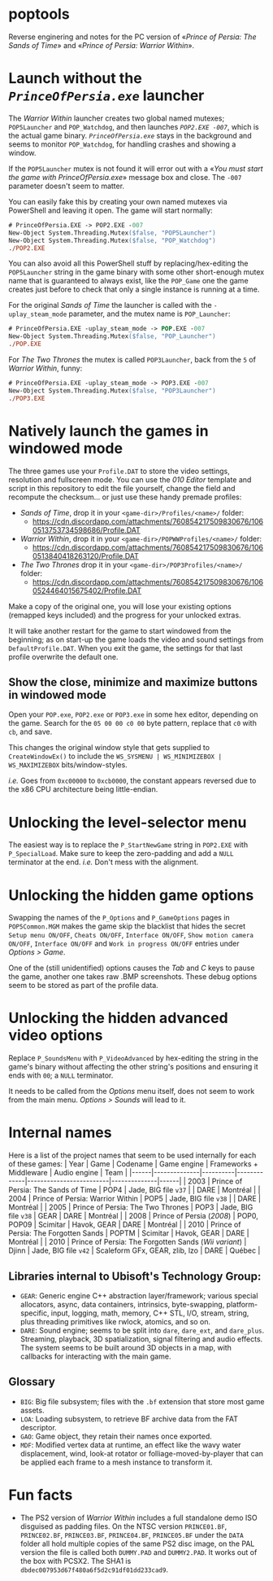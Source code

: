# poptools
Reverse enginering and notes for the PC version of «_Prince of Persia: The Sands of Time_» and «_Prince of Persia: Warrior Within_».

# Launch without the _`PrinceOfPersia.exe`_ launcher

The _Warrior Within_ launcher creates two global named mutexes; `POP5Launcher` and `POP_Watchdog`, and then launches _`POP2.EXE -007`_, which is the actual game binary. _`PrinceOfPersia.exe`_ stays in the background and seems to monitor `POP_Watchdog`, for handling crashes and showing a window.

If the `POP5Launcher` mutex is not found it will error out with a «_You must start the game with PrinceOfPersia.exe_» message box and close. The `-007` parameter doesn't seem to matter.

You can easily fake this by creating your own named mutexes via PowerShell and leaving it open. The game will start normally:
```ps
# PrinceOfPersia.EXE -> POP2.EXE -007
New-Object System.Threading.Mutex($false, "POP5Launcher")
New-Object System.Threading.Mutex($false, "POP_Watchdog")
./POP2.EXE
```

You can also avoid all this PowerShell stuff by replacing/hex-editing the `POP5Launcher` string in the game binary with some other short-enough mutex name that is guaranteed to always exist, like the `POP_Game` one the game creates just before to check that only a single instance is running at a time.


For the original _Sands of Time_ the launcher is called with the `-uplay_steam_mode` parameter, and the mutex name is `POP_Launcher`:
```ps
# PrinceOfPersia.EXE -uplay_steam_mode -> POP.EXE -007
New-Object System.Threading.Mutex($false, "POP_Launcher")
./POP.EXE
```

For _The Two Thrones_ the mutex is called `POP3Launcher`, back from the `5` of _Warrior Within_, funny:
```ps
# PrinceOfPersia.EXE -uplay_steam_mode -> POP3.EXE -007
New-Object System.Threading.Mutex($false, "POP3Launcher")
./POP3.EXE
```

# Natively launch the games in windowed mode

The three games use your `Profile.DAT` to store the video settings, resolution and fullscreen mode. You can use the *010 Editor* template and script in this repository to edit the file yourself, change the field and recompute the checksum... or just use these handy premade profiles:

* *Sands of Time*, drop it in your `<game-dir>/Profiles/<name>/` folder:
  *  https://cdn.discordapp.com/attachments/760854217509830676/1060513753734598686/Profile.DAT
* *Warrior Within*, drop it in your `<game-dir>/POPWWProfiles/<name>/` folder:
  * https://cdn.discordapp.com/attachments/760854217509830676/1060513840418263120/Profile.DAT
* *The Two Thrones* drop it in your `<game-dir>/POP3Profiles/<name>/` folder:
  * https://cdn.discordapp.com/attachments/760854217509830676/1060524464015675402/Profile.DAT

Make a copy of the original one, you will lose your existing options (remapped keys included) and the progress for your unlocked extras.

It will take another restart for the game to start windowed from the beginning; as on start-up the game loads the video and sound settings from `DefaultProfile.DAT`. When you exit the game, the settings for that last profile overwrite the default one.

## Show the close, minimize and maximize buttons in windowed mode

Open your `POP.exe`, `POP2.exe` or `POP3.exe` in some hex editor, depending on the game. Search for the `05 00 00 c0 00` byte pattern, replace that `c0` with `cb`, and save.

This changes the original window style that gets supplied to `CreateWindowEx()` to include the `WS_SYSMENU | WS_MINIMIZEBOX | WS_MAXIMIZEBOX` bits/window-styles.

*i.e.* Goes from `0xc00000` to `0xcb0000`, the constant appears reversed due to the x86 CPU architecture being little-endian.

# Unlocking the level-selector menu
The easiest way is to replace the `P_StartNewGame` string in `POP2.EXE` with `P_SpecialLoad`. Make sure to keep the zero-padding and add a `NULL` terminator at the end. _i.e._ Don't mess with the alignment.

# Unlocking the hidden game options
Swapping the names of the `P_Options` and `P_GameOptions` pages in `POP5Common.MGM` makes the game skip the blacklist that hides the secret `Setup menu ON/OFF`, `Cheats ON/OFF`, `Interface ON/OFF`, `Show motion camera ON/OFF`, `Interface ON/OFF` and `Work in progress ON/OFF` entries under _Options > Game_.

One of the (still unidentified) options causes the _Tab_ and _C_ keys to pause the game, another one takes raw .BMP screenshots. These debug options seem to be stored as part of the profile data.

# Unlocking the hidden advanced video options
Replace `P_SoundsMenu` with `P_VideoAdvanced` by hex-editing the string in the game's binary without affecting the other string's positions and ensuring it ends with `00`; a `NULL` terminator.

It needs to be called from the _Options_ menu itself, does not seem to work from the main menu. _Options > Sounds_ will lead to it.


# Internal names
Here is a list of the project names that seem to be used internally for each of these games:
| Year | Game         | Codename | Game engine | Frameworks + Middleware | Audio engine | Team |
|------|--------------|----------|-------------|-------------------------|--------------|------|
| 2003 | Prince of Persia: The Sands of Time                   | POP4        | Jade, BIG file `v37` |                                | DARE | Montréal |
| 2004 | Prince of Persia: Warrior Within                      | POP5        | Jade, BIG file `v38` |                                | DARE | Montréal |
| 2005 | Prince of Persia: The Two Thrones                     | POP3        | Jade, BIG file `v38` | GEAR                           | DARE | Montréal |
| 2008 | Prince of Persia (*2008*)                             | POP0, POP09 | Scimitar             | Havok, GEAR                    | DARE | Montréal |
| 2010 | Prince of Persia: The Forgotten Sands                 | POPTM       | Scimitar             | Havok, GEAR                    | DARE | Montréal |
| 2010 | Prince of Persia: The Forgotten Sands (*Wii variant*) | Djinn       | Jade, BIG file `v42` | Scaleform GFx, GEAR, zlib, lzo | DARE |   Québec |

## Libraries internal to Ubisoft's Technology Group:
 * `GEAR`: Generic engine C++ abstraction layer/framework; various special allocators, async, data containers, intrinsics, byte-swapping, platform-specific, input, logging, math, memory, C++ STL, I/O, stream, string, plus threading primitives like rwlock, atomics, and so on.
 * `DARE`: Sound engine; seems to be split into `dare`, `dare_ext`, and `dare_plus`. Streaming, playback, 3D spatialization, signal filtering and audio effects. The system seems to be built around 3D objects in a map, with callbacks for interacting with the main game.

## Glossary
* `BIG`: Big file subsystem; files with the `.bf` extension that store most game assets.
* `LOA`: Loading subsystem, to retrieve BF archive data from the FAT descriptor.
* `GAO`: Game object, they retain their names once exported.
* `MDF`: Modified vertex data at runtime, an effect like the wavy water displacement, wind, look-at rotator or folliage-moved-by-player that can be applied each frame to a mesh instance to transform it.
# Fun facts

* The PS2 version of *Warrior Within* includes a full standalone demo ISO disguised as padding files. On the NTSC version `PRINCE01.BF`, `PRINCE02.BF`, `PRINCE03.BF`, `PRINCE04.BF`, `PRINCE05.BF` under the `DATA` folder all hold multiple copies of the same PS2 disc image, on the PAL version the file is called both `DUMMY.PAD` and `DUMMY2.PAD`. It works out of the box with PCSX2. The SHA1 is `dbdec007953d67f480a6f5d2c91df01dd233cad9`.
